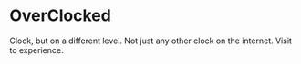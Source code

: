 # OverClocked
Clock, but on a different level. Not just any other clock on the internet. Visit to experience.
